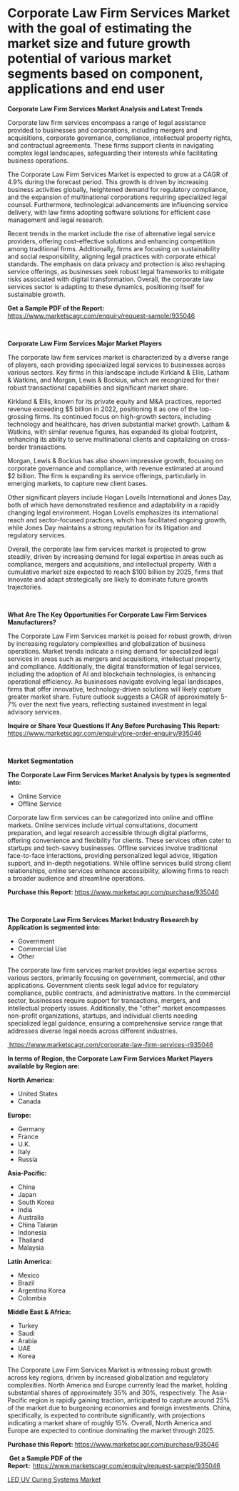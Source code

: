 <p><h1>Corporate Law Firm Services Market with the goal of estimating the market size and future growth potential of various market segments based on component, applications and end user</h1></p><p><strong>Corporate Law Firm Services Market Analysis and Latest Trends</strong></p>
<p><p>Corporate law firm services encompass a range of legal assistance provided to businesses and corporations, including mergers and acquisitions, corporate governance, compliance, intellectual property rights, and contractual agreements. These firms support clients in navigating complex legal landscapes, safeguarding their interests while facilitating business operations.</p><p>The Corporate Law Firm Services Market is expected to grow at a CAGR of 4.9% during the forecast period. This growth is driven by increasing business activities globally, heightened demand for regulatory compliance, and the expansion of multinational corporations requiring specialized legal counsel. Furthermore, technological advancements are influencing service delivery, with law firms adopting software solutions for efficient case management and legal research.</p><p>Recent trends in the market include the rise of alternative legal service providers, offering cost-effective solutions and enhancing competition among traditional firms. Additionally, firms are focusing on sustainability and social responsibility, aligning legal practices with corporate ethical standards. The emphasis on data privacy and protection is also reshaping service offerings, as businesses seek robust legal frameworks to mitigate risks associated with digital transformation. Overall, the corporate law services sector is adapting to these dynamics, positioning itself for sustainable growth.</p></p>
<p><strong>Get a Sample PDF of the Report:&nbsp;</strong> <a href="https://www.marketscagr.com/enquiry/request-sample/935046?utm_campaign=2444&utm_medium=2&utm_source=Github&utm_content=ia&utm_term=07032025&utm_id=corporate-law-firm-services">https://www.marketscagr.com/enquiry/request-sample/935046</a></p>
<p>&nbsp;</p>
<p><strong>Corporate Law Firm Services Major Market Players</strong></p>
<p><p>The corporate law firm services market is characterized by a diverse range of players, each providing specialized legal services to businesses across various sectors. Key firms in this landscape include Kirkland & Ellis, Latham & Watkins, and Morgan, Lewis & Bockius, which are recognized for their robust transactional capabilities and significant market share.</p><p>Kirkland & Ellis, known for its private equity and M&A practices, reported revenue exceeding $5 billion in 2022, positioning it as one of the top-grossing firms. Its continued focus on high-growth sectors, including technology and healthcare, has driven substantial market growth. Latham & Watkins, with similar revenue figures, has expanded its global footprint, enhancing its ability to serve multinational clients and capitalizing on cross-border transactions.</p><p>Morgan, Lewis & Bockius has also shown impressive growth, focusing on corporate governance and compliance, with revenue estimated at around $2 billion. The firm is expanding its service offerings, particularly in emerging markets, to capture new client bases.</p><p>Other significant players include Hogan Lovells International and Jones Day, both of which have demonstrated resilience and adaptability in a rapidly changing legal environment. Hogan Lovells emphasizes its international reach and sector-focused practices, which has facilitated ongoing growth, while Jones Day maintains a strong reputation for its litigation and regulatory services.</p><p>Overall, the corporate law firm services market is projected to grow steadily, driven by increasing demand for legal expertise in areas such as compliance, mergers and acquisitions, and intellectual property. With a cumulative market size expected to reach $100 billion by 2025, firms that innovate and adapt strategically are likely to dominate future growth trajectories.</p></p>
<p>&nbsp;</p>
<p><strong>What Are The Key Opportunities For Corporate Law Firm Services Manufacturers?</strong></p>
<p><p>The Corporate Law Firm Services market is poised for robust growth, driven by increasing regulatory complexities and globalization of business operations. Market trends indicate a rising demand for specialized legal services in areas such as mergers and acquisitions, intellectual property, and compliance. Additionally, the digital transformation of legal services, including the adoption of AI and blockchain technologies, is enhancing operational efficiency. As businesses navigate evolving legal landscapes, firms that offer innovative, technology-driven solutions will likely capture greater market share. Future outlook suggests a CAGR of approximately 5-7% over the next five years, reflecting sustained investment in legal advisory services.</p></p>
<p><strong>Inquire or Share Your Questions If Any Before Purchasing This Report:</strong> <a href="https://www.marketscagr.com/enquiry/pre-order-enquiry/935046?utm_campaign=2444&utm_medium=2&utm_source=Github&utm_content=ia&utm_term=07032025&utm_id=corporate-law-firm-services">https://www.marketscagr.com/enquiry/pre-order-enquiry/935046</a></p>
<p>&nbsp;</p>
<p><strong>Market Segmentation</strong></p>
<p><strong>The Corporate Law Firm Services Market Analysis by types is segmented into:</strong></p>
<p><ul><li>Online Service</li><li>Offline Service</li></ul></p>
<p><p>Corporate law firm services can be categorized into online and offline markets. Online services include virtual consultations, document preparation, and legal research accessible through digital platforms, offering convenience and flexibility for clients. These services often cater to startups and tech-savvy businesses. Offline services involve traditional face-to-face interactions, providing personalized legal advice, litigation support, and in-depth negotiations. While offline services build strong client relationships, online services enhance accessibility, allowing firms to reach a broader audience and streamline operations.</p></p>
<p><strong>Purchase this Report:&nbsp;</strong><a href="https://www.marketscagr.com/purchase/935046?utm_campaign=2444&utm_medium=2&utm_source=Github&utm_content=ia&utm_term=07032025&utm_id=corporate-law-firm-services">https://www.marketscagr.com/purchase/935046</a></p>
<p>&nbsp;</p>
<p><strong>The Corporate Law Firm Services Market Industry Research by Application is segmented into:</strong></p>
<p><ul><li>Government</li><li>Commercial Use</li><li>Other</li></ul></p>
<p><p>The corporate law firm services market provides legal expertise across various sectors, primarily focusing on government, commercial, and other applications. Government clients seek legal advice for regulatory compliance, public contracts, and administrative matters. In the commercial sector, businesses require support for transactions, mergers, and intellectual property issues. Additionally, the "other" market encompasses non-profit organizations, startups, and individual clients needing specialized legal guidance, ensuring a comprehensive service range that addresses diverse legal needs across different industries.</p></p>
<p><a href="https://www.marketscagr.com/corporate-law-firm-services-r935046?utm_campaign=2444&utm_medium=2&utm_source=Github&utm_content=ia&utm_term=07032025&utm_id=corporate-law-firm-services">&nbsp;https://www.marketscagr.com/corporate-law-firm-services-r935046</a></p>
<p><strong>In terms of Region, the Corporate Law Firm Services Market Players available by Region are:</strong></p>
<p>
    <p> <strong> North America: </strong>
        <ul>
            <li>United States</li>
            <li>Canada</li>
        </ul>
        </p> 
    <p> <strong> Europe: </strong>
        <ul>
            <li>Germany</li>
            <li>France</li>
            <li>U.K.</li>
            <li>Italy</li>
            <li>Russia</li>
        </ul>
        </p> 
    <p> <strong> Asia-Pacific: </strong>
        <ul>
            <li>China</li>
            <li>Japan</li>
            <li>South Korea</li>
            <li>India</li>
            <li>Australia</li>
            <li>China Taiwan</li>
            <li>Indonesia</li>
            <li>Thailand</li>
            <li>Malaysia</li>
        </ul>
        </p> 
    <p> <strong> Latin America: </strong>
        <ul>
            <li>Mexico</li>
            <li>Brazil</li>
            <li>Argentina Korea</li>
            <li>Colombia</li>
        </ul>
        </p> 
    <p> <strong> Middle East & Africa: </strong>
        <ul>
            <li>Turkey</li>
            <li>Saudi</li>
            <li>Arabia</li>
            <li>UAE</li>
            <li>Korea</li>
        </ul>
    </p>
    </p>
<p><p>The Corporate Law Firm Services Market is witnessing robust growth across key regions, driven by increased globalization and regulatory complexities. North America and Europe currently lead the market, holding substantial shares of approximately 35% and 30%, respectively. The Asia-Pacific region is rapidly gaining traction, anticipated to capture around 25% of the market due to burgeoning economies and foreign investments. China, specifically, is expected to contribute significantly, with projections indicating a market share of roughly 15%. Overall, North America and Europe are expected to continue dominating the market through 2025.</p></p>
<p><strong>Purchase this Report: </strong><a href="https://www.marketscagr.com/purchase/935046?utm_campaign=2444&utm_medium=2&utm_source=Github&utm_content=ia&utm_term=07032025&utm_id=corporate-law-firm-services">https://www.marketscagr.com/purchase/935046</a></p>
<p>&nbsp;<strong>Get a Sample PDF of the Report:&nbsp;&nbsp;</strong><a href="https://www.marketscagr.com/enquiry/request-sample/935046?utm_campaign=2444&utm_medium=2&utm_source=Github&utm_content=ia&utm_term=07032025&utm_id=corporate-law-firm-services">https://www.marketscagr.com/enquiry/request-sample/935046</a></p>
<p><strong></strong></p>
<p><p><a href="https://github.com/WashimHussain441/Market-Research-Report-List-1/blob/main/led-uv-curing-systems-market.md?utm_campaign=2444&utm_medium=2&utm_source=Github&utm_content=ia&utm_term=07032025&utm_id=corporate-law-firm-services">LED UV Curing Systems Market</a></p></p>